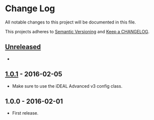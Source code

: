 # Change Log

All notable changes to this project will be documented in this file.

This projects adheres to [Semantic Versioning](http://semver.org/) and [Keep a CHANGELOG](http://keepachangelog.com/).

## [Unreleased][unreleased]
-

## [1.0.1] - 2016-02-05
- Make sure to use the iDEAL Advanced v3 config class.

## 1.0.0 - 2016-02-01
- First release.

[unreleased]: https://github.com/wp-pay-gateways/abnamro-ideal-zelfbouw-v3/compare/1.0.1...HEAD
[1.0.1]: https://github.com/wp-pay-gateways/abnamro-ideal-zelfbouw-v3/compare/1.0.0...1.0.1
